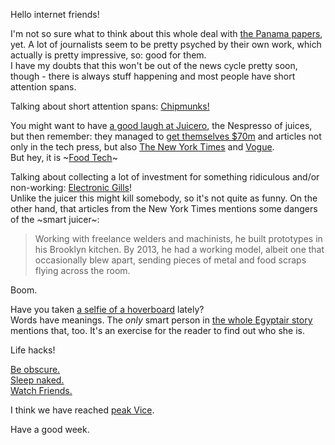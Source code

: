 Hello internet friends!

I'm not so sure what to think about this whole deal with [the Panama papers](http://panamapapers.sueddeutsche.de/en/), yet. A lot of journalists seem to be pretty psyched by their own work, which actually is pretty impressive, so: good for them.  
I have my doubts that this won't be out of the news cycle pretty soon, though - there is always stuff happening and most people have short attention spans.

Talking about short attention spans: [Chipmunks!](http://www.avclub.com/article/slowed-down-chipmunks-are-both-brilliant-and-terri-227794)

You might want to have [a good laugh at Juicero](http://www.theverge.com/2016/3/31/11337444/juicero-wifi-connected-smart-juicer-is-ridiculous),  the Nespresso of juices, but then remember: they managed to [get themselves $70m](http://techcrunch.com/2016/03/31/investors-pour-70-million-into-juicero-a-smart-kitchen-appliance-maker/) and articles not only in the tech press, but also [The New York Times](http://www.nytimes.com/2016/04/03/business/juicero-juice-system-silicon-valley-interest.html?nytmobile=0&_r=0) and [Vogue](http://www.vogue.com/13421774/juicero-cold-pressed-juice-home-juicer-no-mess/).  
But hey, it is ~[Food Tech](http://www.theguardian.com/technology/2016/apr/01/food-technology-soylent-slimfast-juice-fasting)~

Talking about collecting a lot of investment for something ridiculous and/or non-working: [Electronic Gills](http://nerdist.com/people-have-spent-nearly-1-million-on-bunk-electronic-gills/)!  
Unlike the juicer this might kill somebody, so it's not quite as funny. On the other hand, that articles from the New York Times mentions some dangers of the ~smart juicer~:

> Working with freelance welders and machinists, he built prototypes in his Brooklyn kitchen. By 2013, he had a working model, albeit one that occasionally blew apart, sending pieces of metal and food scraps flying across the room.

Boom.

Have you taken [a selfie of a hoverboard](http://www.theawl.com/2016/03/arent-you-all-ashamed-of-yourselves) lately?  
Words have meanings. The *only* smart person in [the whole Egyptair story](http://www.telegraph.co.uk/news/2016/03/29/british-passenger-took-a-cheeky-picture-with-the-egyptair-hijack/) mentions that, too. It's an exercise for the reader to find out who she is.

Life hacks!

[Be obscure.](https://medium.com/life-tips/why-toiling-in-obscurity-is-a-blessing-cae91318ed9e)  
[Sleep naked.](http://mic.com/articles/137218/here-s-why-you-should-sleep-naked-according-to-science)  
[Watch Friends.](http://www.vulture.com/2016/03/20-somethings-streaming-friends-c-v-r.html)

I think we have reached [peak Vice](https://broadly.vice.com/en_us/article/doing-meth-with-my-stepmom).

Have a good week.